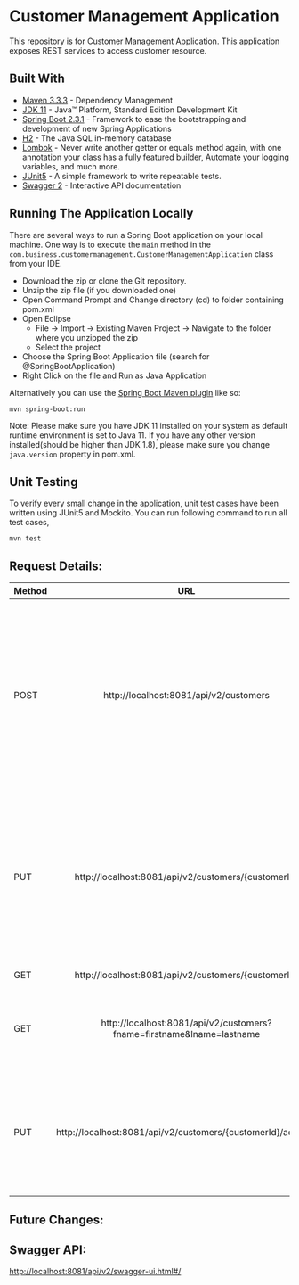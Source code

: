 # Customer Management Application

This repository is for Customer Management Application. This application exposes REST services to access customer resource.

## Built With

* 	[Maven 3.3.3](https://maven.apache.org/) - Dependency Management
* 	[JDK 11](http://www.oracle.com/technetwork/java/javase/downloads/jdk8-downloads-2133151.html) - Java™ Platform, Standard Edition Development Kit
* 	[Spring Boot 2.3.1](https://spring.io/projects/spring-boot) - Framework to ease the bootstrapping and development of new Spring Applications
* 	[H2](https://www.h2database.com/html/main.html) - The Java SQL in-memory database
* 	[Lombok](https://projectlombok.org/) - Never write another getter or equals method again, with one annotation your class has a fully featured builder, Automate your logging variables, and much more.
* 	[JUnit5](https://junit.org/junit5/) - A simple framework to write repeatable tests.
* 	[Swagger 2](https://swagger.io/) - Interactive API documentation

## Running The Application Locally

There are several ways to run a Spring Boot application on your local machine. One way is to execute the `main` method in the `com.business.customermanagement.CustomerManagementApplication` class from your IDE.

* 	Download the zip or clone the Git repository.
* 	Unzip the zip file (if you downloaded one)
* 	Open Command Prompt and Change directory (cd) to folder containing pom.xml
* 	Open Eclipse
	* File -> Import -> Existing Maven Project -> Navigate to the folder where you unzipped the zip
	* Select the project
* 	Choose the Spring Boot Application file (search for @SpringBootApplication)
* 	Right Click on the file and Run as Java Application

Alternatively you can use the [Spring Boot Maven plugin](https://docs.spring.io/spring-boot/docs/current/reference/html/build-tool-plugins-maven-plugin.html) like so:

```shell
mvn spring-boot:run
```

Note: Please make sure you have JDK 11 installed on your system as default runtime environment is set to Java 11. 
If you have any other version installed(should be higher than JDK 1.8), please make sure you change `java.version` property in pom.xml.

## Unit Testing

To verify every small change in the application, unit test cases have been written using JUnit5 and Mockito. You can run following command to run all test cases,

```shell
mvn test
```

## Request Details:

| Method        | URL           | Request  | 
| ------------- |:-------------:|-------------  |
| POST      | http://localhost:8081/api/v2/customers | {"firstName": "string",  "lastName": "string",  "age": 10,  "currentAddress": {    "houseNumber": "string",    "street": "string",    "city": "string",    "province": "string",    "country": "string",    "pincode": "string"     }} | 
| PUT      | http://localhost:8081/api/v2/customers/{customerId}      |   {“firstName”: “string”, “lastName”: “string”, “age”: 0, “currentAddress”: { “houseNumber”: “string”, “street”: “string”, “city”: “string”, “province”: “string”, “country”: “string”, “pincode”: “string” }} |
| GET | http://localhost:8081/api/v2/customers/{customerId}      | customerId = id of the customer   |
| GET | http://localhost:8081/api/v2/customers?fname=firstname&lname=lastname      |  lname = lastname of the customer, fname = firstname of the customer. (Query params are optional)|
| PUT      | http://localhost:8081/api/v2/customers/{customerId}/address | {    "houseNumber": "string",    "street": "string",    "city": "string",    "province": "string",    "country": "string",    "pincode": "string"     } | 

## Future Changes:


## Swagger API:

[http://localhost:8081/api/v2/swagger-ui.html#/](http://localhost:8081/api/v2/swagger-ui.html#/)




